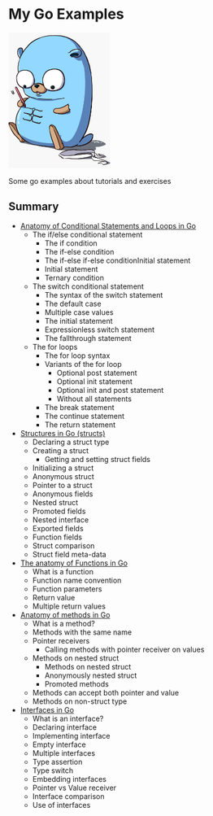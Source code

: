 # My Go Examples

<img src="./images/pet.jpeg" width="200">

Some go examples about tutorials and exercises

## Summary

* [Anatomy of Conditional Statements and Loops in Go](https://medium.com/rungo/anatomy-of-conditional-statements-and-loops-in-go-aa84352cc34d)
  * The if/else conditional statement
    * The if condition
    * The if-else condition
    * The if-else if-else conditionInitial statement
    * Initial statement
    * Ternary condition
  * The switch conditional statement
    * The syntax of the switch statement
    * The default case
    * Multiple case values
    * The initial statement
    * Expressionless switch statement
    * The fallthrough statement
  * The for loops
    * The for loop syntax
    * Variants of the for loop
      * Optional post statement
      * Optional init statement
      * Optional init and post statement
      * Without all statements
    * The break statement
    * The continue statement
    * The return statement
* [Structures in Go (structs)](https://medium.com/rungo/structures-in-go-76377cc106a2)
  * Declaring a struct type
  * Creating a struct
    * Getting and setting struct fields
  * Initializing a struct
  * Anonymous struct
  * Pointer to a struct
  * Anonymous fields
  * Nested struct
  * Promoted fields
  * Nested interface
  * Exported fields
  * Function fields
  * Struct comparison
  * Struct field meta-data
* [The anatomy of Functions in Go](https://medium.com/rungo/the-anatomy-of-functions-in-go-de56c050fe11)
  * What is a function
  * Function name convention
  * Function parameters
  * Return value
  * Multiple return values
* [Anatomy of methods in Go](https://medium.com/rungo/anatomy-of-methods-in-go-f552aaa8ac4a)
  * What is a method?
  * Methods with the same name
  * Pointer receivers
    * Calling methods with pointer receiver on values
  * Methods on nested struct
    * Methods on nested struct
    * Anonymously nested struct
    * Promoted methods
  * Methods can accept both pointer and value
  * Methods on non-struct type
* [Interfaces in Go](https://medium.com/rungo/interfaces-in-go-ab1601159b3a)
  * What is an interface?
  * Declaring interface
  * Implementing interface
  * Empty interface
  * Multiple interfaces
  * Type assertion
  * Type switch
  * Embedding interfaces
  * Pointer vs Value receiver
  * Interface comparison
  * Use of interfaces
